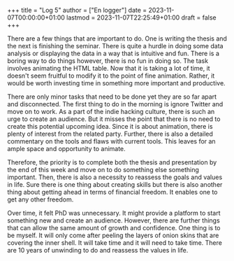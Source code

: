 +++
title = "Log 5"
author = ["En logger"]
date = 2023-11-07T00:00:00+01:00
lastmod = 2023-11-07T22:25:49+01:00
draft = false
+++

There are a few things that are important to do. One is writing the thesis and the next is finishing the seminar. There is quite a hurdle in doing some data analysis or displaying the data in a way that is intuitive and fun. There is a boring way to do things however, there is no fun in doing so. The task involves animating the HTML table. Now that it is taking a lot of time, it doesn't seem fruitful to modify it to the point of fine animation. Rather, it would be worth investing time in something more important and productive.

There are only minor tasks that need to be done yet they are so far apart and disconnected. The first thing to do in the morning is ignore Twitter and move on to work. As a part of the indie hacking culture, there is such an urge to create an audience. But it misses the point that there is no need to create this potential upcoming idea. Since it is about animation, there is plenty of interest from the related party. Further, there is also a detailed commentary on the tools and flaws with current tools. This leaves for an ample space and opportunity to animate.

Therefore, the priority is to complete both the thesis and presentation by the end of this week and move on to do something else something important. Then, there is also a necessity to reassess the goals and values in life. Sure there is one thing about creating skills but there is also another thing about getting ahead in terms of financial freedom. It enables one to get any other freedom.

Over time, it felt PhD was unnecessary. It might provide a platform to start something new and create an audience. However, there are further things that can allow the same amount of growth and confidence. One thing is to be myself. It will only come after peeling the layers of onion skins that are covering the inner shell. It will take time and it will need to take time. There are 10 years of unwinding to do and reassess the values in life.
